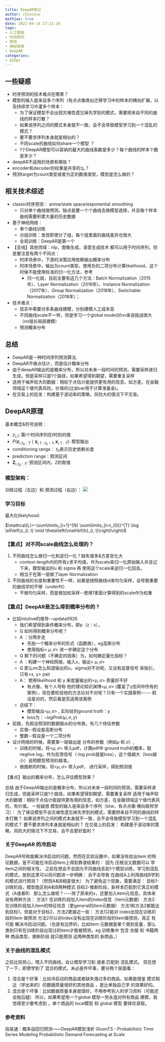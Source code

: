 ```yaml
---
title: DeepAR笔记
author: chiechie
mathjax: true
date: 2021-04-14 17:21:19
tags:
- 人工智能
- 时间序列
- 预测
- 神经网络
- DeepAR
categories:
- AIOps
---
```



## 一些疑惑

- 时序预测的技术难点在哪里？
- 模型的输入是来自多个序列（有点点像类似迁移学习中的样本的横向扩展，以及持续学习中灌多个样本：
    - 为了保证模型不会出现灾难性遗忘掉先学到的模式，需要把来自不同的曲线的样本打散？
    - 如果说序列之间的模式本身就不一致，会不会导致模型学习到一个混乱的模式？
    - 要不要求序列本身就是相似的？
    - 不同scale的曲线如何share一个模型 ？
    - 1个DeepAR模型可以容纳的最大的曲线条数是多少？每个曲线的样本个数是多少？
- deepAR不适用的场景有哪些？
- encoder和decoder的权重是共享的么？
- 预测target为count类型或者为正的数值类型，模型是怎么做的？


## 相关技术综述

- classic时序预测： arima/state space/exponential smoothing
    - 只对单个曲线做预测，缺点是要一个个曲线去做模型选择，并且每个样本曲线需要积累大量的历史数据
- 基于神经网络：
    - 单个曲线训练
    - 分组训练：发现即使分了组，每个组里面的曲线差异也很大
    - 全局训练：DeepAR是第一个
- 【支线】其他领域：nlp，图像生成，语音生成技术 都可以用于时间序列，但是要注意有两个不同点：
    - 时序场景中，下游的决策应用依赖输出概率分布
    - 时序场景中，输出为count类型，使用负的二项分布计算likelihood，这个时候不能使用标准的归一化方法，参考
        - 归一化层，目前主要有这几个方法：Batch Normalization（2015年）、Layer Normalization（2016年）、Instance Normalization（2017年）、Group Normalization（2018年）、Switchable Normalization（2018年）；
- 技术难点：
    - 现实中需要对多条曲线建模，分别建模人工成本高
    - 不同曲线scale不一样，但是学习一个global model对nn来说挑战很大（nn擅长局部建模）
    - 预测概率分布

## 总结

- DeepAR是一种时间序列预测算法.
- DeepAR不做点估计，而是估计概率分布
- 由于deepAR输出的是概率分布，所以对未来一段时间的预测，需要采样递归生成，但是采样只是1个路径，如果希望得到期望，需要重复采样
- 适用于噪声较大的数据：相较于点估计能提供更有用的信息，如方差，在金融领域这个值代表风险，价值的(比如var用于计算准备金)。
- 在交易上的启发：构建基于波动率的策略，风险大的情况下不交易。

## DeepAR原理

基本概念&符号说明：

- $z_{i,t}$:  第i个时间序列在t时刻的值
- $P\left(\mathbf{z}_{i, t_{0}: T} \mid \mathbf{z}_{i, 1: t_{0}-1}, \mathbf{x}_{i, 1: T}\right)$: 模型输出
- conditioning range： $t_0$表示历史依赖长度
- prediction range：预测区间
- $\mathbf{Z}_{i, t_{0}: T}$: 预测区间内，Z的取值

### 模型架构：

训练过程（左边）和 预测过程（右边）：
	![](https://firebasestorage.googleapis.com/v0/b/firescript-577a2.appspot.com/o/imgs%2Fapp%2Frf_learning%2FjTfoJccA7q.png?alt=media&token=6850c357-b303-4053-81b8-2756678deb58)

### 学习目标

最大化likelyhood:

$\mathcal{L}=-\sum\limits_{i=1}^{N} \sum\limits_{t=t_{0}}^{T} \log \ell\left(z_{i, t} \mid \theta\left(\mathbf{h}_{i, t}\right)\right)$

### 【重点】对不同scale曲线怎么处理的？

1.  不同曲线怎么做归一化和逆归一化？缺失值多&方差变化大
    - context-length内的所有z求平均值，作为scale来归一化原始输入并且记下来，模型输出的u 和 sigma 再 使用这个scale来逆归一化回去。
    - 相当于在第一层做了layer Normalization
2. 不同曲线的长度和重要性不一样，如果是按照曲线id来均匀采样，会导致重要的曲线学的不够（underfit）
    - 不做均匀采样，而是做加权采样--使用1里面计算得到的scale作为权重

### 【重点】DeepAR是怎么得到概率分布的？

- 比较intutive的推导--updata0926
    - 我们希望得到条件概率分布，即p（z｜x），
    - Q 如何得到概率分布呢？
    - A ：分两步走
        - 先拍一个概率分布的形式（函数族），eg高斯分布
        - 使用指标< $\mu, \sigma$> 进一步确定这个分布
    - Q  剩下的问题（不确定的因素）为，如何确定量化指标？
    - A ：构建一个神经网络，输入x，输出< $\mu, \sigma$> 
    - Q 那么nn怎么知道输出的u，sigma对不对呢，又没有监督信号 来指引，只有<x, y> pair
    - A： 使用likelihood 和 y 来度量输出的<$\mu, \sigma$> 质量好不好
        - 有点像，有个人号称 他的理论知识渊博<$\mu, \sigma$> (覆盖了y空间中所有的案例），现在要检验他的方法论对不对呢？只有一个实践案例----- 假设是对的，然后看是否适用该案例
    - 总结下：
        - 模型输出<$\mu, \sigma$> , 实际给的ground truth：y
        - loss为：$-log Prob(\mu,\sigma,y)$
- 前提，先假设预测的数据服从的分布族，有几个待估参数
    - 实值--假设是高斯分布
    - 整数--假设是一个二项分布
- 设计网络的时候，需要某一层输出是 分布的参数（例如$\mu$ 和 $\sigma$）,
    - 训练的时候，将<$\mu, \sigma$> 带入pdf，计算pdf中 ground truth的概率，取negtive log，作为反馈信号（-log prob就是loss），这个值越大（loss越小）说明模型预测的越准。
    - 做推断的时候，将<$\mu, \sigma$>  带入pdf， 进行采样，得到预测值

【重点】输出的概率分布，怎么评估模型效果？



总结
由于DeepAR输出的是概率分布，所以对未来一段时间的预测，需要采样递归生成，但是采样只是1个路径，如果希望得到期望，需要重复采样
适用于噪声较大的数据：相较于点估计能提供更有用的信息，如方差，在金融领域这个值代表风险，有价值。
一些疑惑
模型的输入是来自多个序列（btw，有点点像 横向联邦学习）：
为了保证模型不会灾难性遗忘掉先学到的模式，需要把来自不同的曲线的样本打散？
如果说序列之间的模式本身就不一致，会不会导致模型学习到一个混乱的模式？
要不要求序列本身就是相似的？
在交易上的启发：
构建基于波动率的策略，风险大的情况下不交易，会不会更好盈利？


### 关于DeepAR 的冷启动

DeepAR号称能解决冷启动的问题，然而在实验设置中，如果没有给出item 的特征数据，是不可能在冷启动item上得到靠谱结果的：
因为 压根没又数据可以 学item之间的相关性。
之前在想会不会因为不同曲线丢到1个模型训练，学习到混乱的模式，放到这里可以将问题进一步明确：
会不会导致 在曲线A上利用曲线B学到的模式进行预测？（然而A和B相差很大）
为了避免这个现象，需要满足：
目标1-训练阶段，模型能区别A和B两种模式
目标2-推断阶段，新样本匹配到它真正的模式（A或者B）
那么怎么做呢？----除了原来的x，还要加入item元信息，具体来说有两种方法：
方法1: 在训练阶段加入item的index信息（item元数据）
方法2:在训练阶段加入item的特征信息（更general的item元数据）
方法1和方法2都能达到目标1，但是对于目标2，方法2更接近一些：
方法1只能对 index出现在训练阶段的item 做预测
方法2可以对index没有出现在训练阶段的item做预测，真正 有可能 解决冷启动问题。（也是有边界的，比如item 元数据是某个类别变量，那么类别只有在训练阶段出现过的item才能被预测，eg 训练集中 包含 衣服 和 书籍两种 商品类型，推断阶段 就只能预测 这两种类型的 新商品，）

### 关于曲线的混乱模式

之前比较担心，喂入不同曲线，会让模型学习到 或者 匹配到 混乱模式。
现在想了一下，即使学到了 混合的模式，未必是件坏事，要分两个层面看：

1. 混合是个好事：比如冷启动的商品或者缺失值过多的商品，如果能借鉴 模式相近（学出来的）的数据质量很好的其他商品 ，是比单独自己学 的效果好的。
2. 混合是个坏事：比如数据质量本身就很好，不用参考别人的学习资料（可能还会拖后腿）
所以，如果希望用一个global 模型一劳永逸对所有商品 建模，我觉得至少要考虑到 ，单个商品的  local模型 和 global 模型 要择优录取。

### 参考资料 
段易通：概率自回归预测——DeepAR模型浅析
GluonTS - Probabilistic Time Series Modeling
Probabilistic Demand Forecasting at Scale